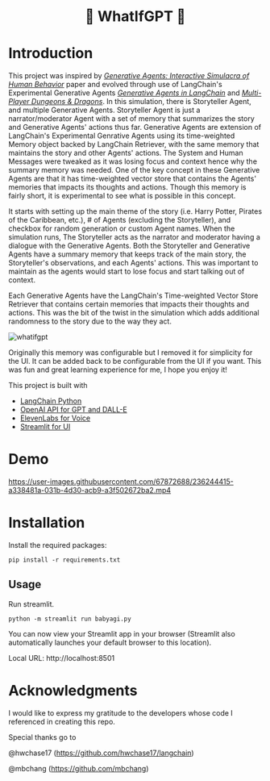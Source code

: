 <h1 align="center">
🤖 WhatIfGPT 🤖
</h1>

# Introduction
This project was inspired by [*Generative Agents: Interactive Simulacra of Human Behavior*](https://arxiv.org/abs/2304.03442) paper and evolved through use of LangChain's Experimental Generative Agents [*Generative Agents in LangChain*](https://python.langchain.com/en/latest/use_cases/agent_simulations/characters.html) and [*Multi-Player Dungeons & Dragons*](https://python.langchain.com/en/latest/use_cases/agent_simulations/multi_player_dnd.html).  In this simulation, there is Storyteller Agent, and multiple Generative Agents.  Storyteller Agent is just a narrator/moderator Agent with a set of memory that summarizes the story and Generative Agents' actions thus far.  Generative Agents are extension of LangChain's Experimental Genrative Agents using its time-weighted Memory object backed by LangChain Retriever, with the same memory that maintains the story and other Agents' actions.  The System and Human Messages were tweaked as it was losing focus and context hence why the summary memory was needed.  One of the key concept in these Generative Agents are that it has time-weighted vector store that contains the Agents' memories that impacts its thoughts and actions.  Though this memory is fairly short, it is experimental to see what is possible in this concept.

It starts with setting up the main theme of the story (i.e. Harry Potter, Pirates of the Caribbean, etc.), # of Agents (excluding the Storyteller), and checkbox for random generation or custom Agent names.  When the simulation runs, The Storyteller acts as the narrator and moderator having a dialogue with the Generative Agents.  Both the Storyteller and Generative Agents have a summary memory that keeps track of the main story, the Storyteller's observations, and each Agents' actions.  This was important to maintain as the agents would start to lose focus and start talking out of context.  

Each Generative Agents have the LangChain's Time-weighted Vector Store Retriever that contains certain memories that impacts their thoughts and actions.  This was the bit of the twist in the simulation which adds additional randomness to the story due to the way they act.

![whatifgpt](https://user-images.githubusercontent.com/67872688/236166451-24058391-7d02-4278-9fad-7c93ea94d5d5.svg)

Originally this memory was configurable but I removed it for simplicity for the UI.  It can be added back to be configurable from the UI if you want.  This was fun and great learning experience for me, I hope you enjoy it!

This project is built with
  * [LangChain Python](https://python.langchain.com/en/latest/index.html)
  * [OpenAI API for GPT and DALL-E](https://platform.openai.com/docs/api-reference)
  * [ElevenLabs for Voice](https://beta.elevenlabs.io/)
  * [Streamlit for UI](https://streamlit.io/)


# Demo
https://user-images.githubusercontent.com/67872688/236244415-a338481a-031b-4d30-acb9-a3f502672ba2.mp4
# Installation
Install the required packages:
````
pip install -r requirements.txt
````
## Usage

Run streamlit.
````
python -m streamlit run babyagi.py 
````

You can now view your Streamlit app in your browser (Streamlit also automatically launches your default browser to this location).

Local URL: http://localhost:8501

# Acknowledgments

I would like to express my gratitude to the developers whose code I referenced in creating this repo.

Special thanks go to 

@hwchase17 (https://github.com/hwchase17/langchain)

@mbchang (https://github.com/mbchang)



